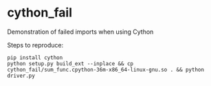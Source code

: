 # cython_fail
Demonstration of failed imports when using Cython

Steps to reproduce:

    pip install cython
    python setup.py build_ext --inplace && cp cython_fail/sum_func.cpython-36m-x86_64-linux-gnu.so . && python driver.py
